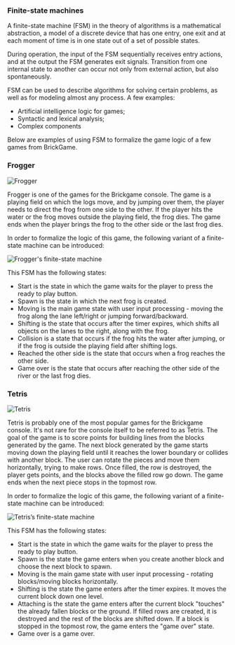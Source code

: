 ### Finite-state machines

A finite-state machine (FSM) in the theory of algorithms is a mathematical abstraction, a model of a discrete device that has one entry, one exit and at each moment of time is in one state out of a set of possible states.

During operation, the input of the FSM sequentially receives entry actions, and at the output the FSM generates exit signals. Transition from one internal state to another can occur not only from external action, but also spontaneously.

FSM can be used to describe algorithms for solving certain problems, as well as for modeling almost any process. A few examples:

- Artificial intelligence logic for games;
- Syntactic and lexical analysis;
- Complex components

Below are examples of using FSM to formalize the game logic of a few games from BrickGame.

### Frogger

![Frogger](../misc/images/frogger-game.png)

Frogger is one of the games for the Brickgame console. The game is a playing field on which the logs move, and by jumping over them, the player needs to direct the frog from one side to the other. If the player hits the water or the frog moves outside the playing field, the frog dies. The game ends when the player brings the frog to the other side or the last frog dies.

In order to formalize the logic of this game, the following variant of a finite-state machine can be introduced:

![Frogger's finite-state machine](../misc/images/frogger.jpg)

This FSM has the following states:

- Start is the state in which the game waits for the player to press the ready to play button.
- Spawn is the state in which the next frog is created.
- Moving is the main game state with user input processing - moving the frog along the lane left/right or jumping forward/backward.
- Shifting is the state that occurs after the timer expires, which shifts all objects on the lanes to the right, along with the frog.
- Collision is a state that occurs if the frog hits the water after jumping, or if the frog is outside the playing field after shifting logs.
- Reached the other side is the state that occurs when a frog reaches the  other side.
- Game over is the state that occurs after reaching the other side of the river or the last frog dies.

### Tetris

![Tetris](../misc/images/tetris-game.png)

Tetris is probably one of the most popular games for the Brickgame console. It's not rare for the console itself to be referred to as Tetris. The goal of the game is to score points for building lines from the blocks generated by the game. The next block generated by the game starts moving down the playing field until it reaches the lower boundary or collides with another block. The user can rotate the pieces and move them horizontally, trying to make rows. Once filled, the row is destroyed, the player gets points, and the blocks above the filled row go down. The game ends when the next piece stops in the topmost row.

In order to formalize the logic of this game, the following variant of a finite-state machine can be introduced:

![Tetris’s finite-state machine](../misc/images/tetris-fsm.png)

This FSM has the following states:

- Start is the state in which the game waits for the player to press the ready to play button.
- Spawn is the state the game enters when you create another block and choose the next block to spawn.
- Moving is the main game state with user input processing - rotating blocks/moving blocks horizontally.
- Shifting is the state the game enters after the timer expires. It moves the current block down one level.
- Attaching is the state the game enters after the current block "touches" the already fallen blocks or the ground. If filled rows are created, it is destroyed and the rest of the blocks are shifted down. If a block is stopped in the topmost row, the game enters the "game over" state.
- Game over is a game over.
